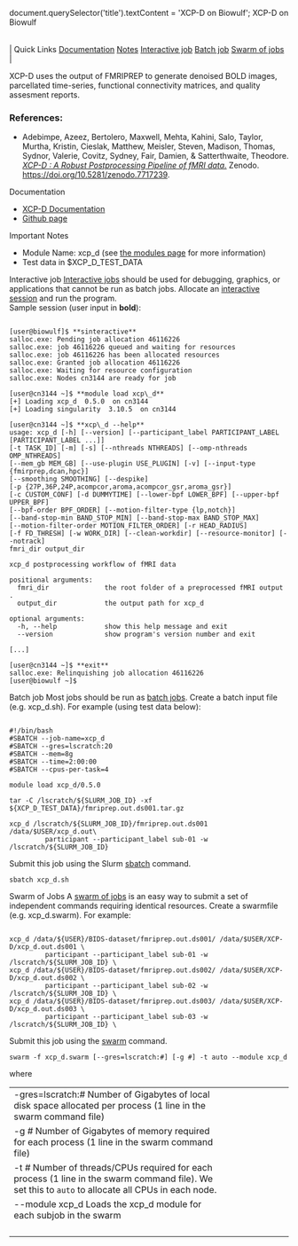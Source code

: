 

document.querySelector('title').textContent = 'XCP-D on Biowulf';
XCP-D on Biowulf


|  |
| --- |
| 
Quick Links
[Documentation](#doc)
[Notes](#notes)
[Interactive job](#int) 
[Batch job](#sbatch) 
[Swarm of jobs](#swarm) 
 |



XCP-D uses the output of FMRIPREP to generate denoised BOLD images, parcellated time-series, functional connectivity matrices, and quality assesment reports.



### References:


* Adebimpe, Azeez, Bertolero, Maxwell, Mehta, Kahini, Salo, Taylor, Murtha, Kristin, Cieslak, Matthew, Meisler, Steven, Madison, Thomas, Sydnor, Valerie, Covitz, Sydney, Fair, Damien, & Satterthwaite, Theodore.
 [*XCP-D : A Robust Postprocessing Pipeline of fMRI data.*](https://zenodo.org/record/7717239) 
 Zenodo. https://doi.org/10.5281/zenodo.7717239.


  

Documentation
* [XCP-D Documentation](https://xcp-d.readthedocs.io)
* [Github page](https://github.com/PennLINC/xcp_d)


Important Notes
* Module Name: xcp\_d (see [the modules page](/apps/modules.html) for more information)
* Test data in $XCP\_D\_TEST\_DATA



Interactive job
[Interactive jobs](/docs/userguide.html#int) should be used for debugging, graphics, or applications that cannot be run as batch jobs.
Allocate an [interactive session](/docs/userguide.html#int) and run the program.   
Sample session (user input in **bold**):



```

[user@biowulf]$ **sinteractive**
salloc.exe: Pending job allocation 46116226
salloc.exe: job 46116226 queued and waiting for resources
salloc.exe: job 46116226 has been allocated resources
salloc.exe: Granted job allocation 46116226
salloc.exe: Waiting for resource configuration
salloc.exe: Nodes cn3144 are ready for job

[user@cn3144 ~]$ **module load xcp\_d**
[+] Loading xcp_d  0.5.0  on cn3144 
[+] Loading singularity  3.10.5  on cn3144 

[user@cn3144 ~]$ **xcp\_d --help**
usage: xcp_d [-h] [--version] [--participant_label PARTICIPANT_LABEL [PARTICIPANT_LABEL ...]]
[-t TASK_ID] [-m] [-s] [--nthreads NTHREADS] [--omp-nthreads OMP_NTHREADS]
[--mem_gb MEM_GB] [--use-plugin USE_PLUGIN] [-v] [--input-type {fmirprep,dcan,hpc}]
[--smoothing SMOOTHING] [--despike]
[-p {27P,36P,24P,acompcor,aroma,acompcor_gsr,aroma_gsr}]
[-c CUSTOM_CONF] [-d DUMMYTIME] [--lower-bpf LOWER_BPF] [--upper-bpf UPPER_BPF]
[--bpf-order BPF_ORDER] [--motion-filter-type {lp,notch}]
[--band-stop-min BAND_STOP_MIN] [--band-stop-max BAND_STOP_MAX]
[--motion-filter-order MOTION_FILTER_ORDER] [-r HEAD_RADIUS]
[-f FD_THRESH] [-w WORK_DIR] [--clean-workdir] [--resource-monitor] [--notrack]
fmri_dir output_dir

xcp_d postprocessing workflow of fMRI data

positional arguments:
  fmri_dir              the root folder of a preprocessed fMRI output .
  output_dir            the output path for xcp_d

optional arguments:
  -h, --help            show this help message and exit
  --version             show program's version number and exit

[...]

[user@cn3144 ~]$ **exit**
salloc.exe: Relinquishing job allocation 46116226
[user@biowulf ~]$

```


Batch job
Most jobs should be run as [batch jobs](/docs/userguide.html#submit).
Create a batch input file (e.g. xcp\_d.sh). For example (using test data below):



```

#!/bin/bash
#SBATCH --job-name=xcp_d
#SBATCH --gres=lscratch:20
#SBATCH --mem=8g
#SBATCH --time=2:00:00
#SBATCH --cpus-per-task=4

module load xcp_d/0.5.0

tar -C /lscratch/${SLURM_JOB_ID} -xf ${XCP_D_TEST_DATA}/fmriprep.out.ds001.tar.gz

xcp_d /lscratch/${SLURM_JOB_ID}/fmriprep.out.ds001 /data/$USER/xcp_d.out\
         participant --participant_label sub-01 -w /lscratch/${SLURM_JOB_ID}  

```

Submit this job using the Slurm [sbatch](/docs/userguide.html) command.



```
sbatch xcp_d.sh
```

Swarm of Jobs 
A [swarm of jobs](/apps/swarm.html) is an easy way to submit a set of independent commands requiring identical resources.
Create a swarmfile (e.g. xcp\_d.swarm). For example:



```

xcp_d /data/${USER}/BIDS-dataset/fmriprep.out.ds001/ /data/$USER/XCP-D/xcp_d.out.ds001 \
         participant --participant_label sub-01 -w /lscratch/${SLURM_JOB_ID} \
xcp_d /data/${USER}/BIDS-dataset/fmriprep.out.ds002/ /data/$USER/XCP-D/xcp_d.out.ds002 \
         participant --participant_label sub-02 -w /lscratch/${SLURM_JOB_ID} \
xcp_d /data/${USER}/BIDS-dataset/fmriprep.out.ds003/ /data/$USER/XCP-D/xcp_d.out.ds003 \
         participant --participant_label sub-03 -w /lscratch/${SLURM_JOB_ID} \

```

Submit this job using the [swarm](/apps/swarm.html) command.



```
swarm -f xcp_d.swarm [--gres=lscratch:#] [-g #] -t auto --module xcp_d
```

where


|  |  |  |  |  |  |  |  |
| --- | --- | --- | --- | --- | --- | --- | --- |
| -gres=lscratch:*#*  Number of Gigabytes of local disk space allocated per process (1 line in the swarm command file)
 | -g *#*  Number of Gigabytes of memory required for each process (1 line in the swarm command file)
 | -t *#* Number of threads/CPUs required for each process (1 line in the swarm command file). We set this to `auto` to allocate all CPUs in each node.
 | --module xcp\_d Loads the xcp\_d module for each subjob in the swarm 
 | |
 | |
 | |
 | |








